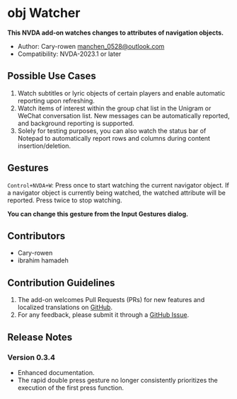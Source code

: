 # obj Watcher

**This NVDA add-on watches changes to attributes of navigation objects.**

* Author: Cary-rowen <manchen_0528@outlook.com>
* Compatibility: NVDA-2023.1 or later

## Possible Use Cases
1. Watch subtitles or lyric objects of certain players and enable automatic reporting upon refreshing.
2. Watch items of interest within the group chat list in the Unigram or WeChat conversation list. New messages can be automatically reported, and background reporting is supported.
3. Solely for testing purposes, you can also watch the status bar of Notepad to automatically report rows and columns during content insertion/deletion.

## Gestures

``Control+NVDA+W``: Press once to start watching the current navigator object. If a navigator object is currently being watched, the watched attribute will be reported. Press twice to stop watching.

**You can change this gesture from the Input Gestures dialog.**

## Contributors
* Cary-rowen
* ibrahim hamadeh

## Contribution Guidelines
1. The add-on welcomes Pull Requests (PRs) for new features and localized translations on [GitHub][GitHub].
2. For any feedback, please submit it through a [GitHub Issue][GitHubIssue].

## Release Notes
### Version 0.3.4
* Enhanced documentation.
* The rapid double press gesture no longer consistently prioritizes the execution of the first press function.

[GitHub]: https://github.com/cary-rowen/objWatcher
[GitHubIssue]: https://github.com/cary-rowen/objWatcher/issues